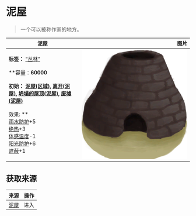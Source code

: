 # 泥屋  
> 一个可以被称作家的地方。  
  
  泥屋  |   图片   
 ----  |  ----:   
 **标签：**	[“丛林”](tag_Jungle.md)<br><br>**容量：**60000<br><br>**初始：**	[泥屋(区域)](MudHutRuins.md), [离开(泥屋)](MudHutExitRuins.md), [坍塌的屋顶(泥屋)](Dmg_RoofCollapsed.md), [废墟(泥屋)](Debris.md)<br><br>** 效果: **<br>[雨水防护](RainProtection.md)+5<br>[绝热](InsulationHeat.md)+3<br>[体感温度](TemperaturePerceived.md)-1<br>[阳光防护](SunProtection.md)+6<br>[遮蔽](Sheltered.md)+1  |  <img decoding="async" src="Sprite/Kiln.png" href="a.md" style="max-width:300px;max-height:300px;">   
  
## 获取来源  
来源  |  操作  
----  |  ----  
[泥屋](MudHutEntranceRuins.md)  |  进入  

